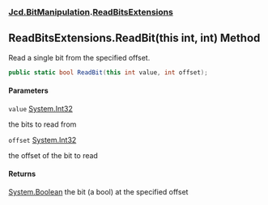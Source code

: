 ### [Jcd.BitManipulation](Jcd.BitManipulation.md 'Jcd.BitManipulation').[ReadBitsExtensions](Jcd.BitManipulation.ReadBitsExtensions.md 'Jcd.BitManipulation.ReadBitsExtensions')

## ReadBitsExtensions.ReadBit(this int, int) Method

Read a single bit from the specified offset.

```csharp
public static bool ReadBit(this int value, int offset);
```
#### Parameters

<a name='Jcd.BitManipulation.ReadBitsExtensions.ReadBit(thisint,int).value'></a>

`value` [System.Int32](https://docs.microsoft.com/en-us/dotnet/api/System.Int32 'System.Int32')

the bits to read from

<a name='Jcd.BitManipulation.ReadBitsExtensions.ReadBit(thisint,int).offset'></a>

`offset` [System.Int32](https://docs.microsoft.com/en-us/dotnet/api/System.Int32 'System.Int32')

the offset of the bit to read

#### Returns
[System.Boolean](https://docs.microsoft.com/en-us/dotnet/api/System.Boolean 'System.Boolean')
the bit (a bool) at the specified offset